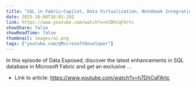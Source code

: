```yaml
---
title: "SQL in Fabric–Copilot, Data Virtualization, Notebook Integration &amp; Backup/Restore | Data Exposed"
date: 2025-10-08T16:01:29Z
link: https://www.youtube.com/watch?v=h7DhCqFArtc
showShare: false
showReadTime: false
thumbnail: images/ai.png
tags: ["youtube.com/@MicrosoftDeveloper"]
---
```

In this episode of Data Exposed, discover the latest enhancements in SQL database in Microsoft Fabric and get an exclusive ...

- Link to article: https://www.youtube.com/watch?v=h7DhCqFArtc